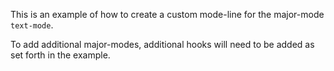 This is an example of how to create a custom mode-line for the major-mode `text-mode`.

To add additional major-modes, additional hooks will need to be added as set forth
in the example.